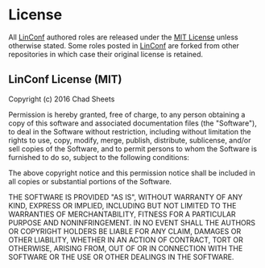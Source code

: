 <h1>License</h1>

All [LinConf](https://github.com/linconf) authored roles are released under the 
[MIT License](https://tldrlegal.com/license/mit-license) unless otherwise stated. 
Some roles posted in [LinConf](https://github.com/linconf) are forked from other 
repositories in which case their original license is retained. 

## LinConf License (MIT)

Copyright (c) 2016 Chad Sheets

Permission is hereby granted, free of charge, to any person obtaining a copy
of this software and associated documentation files (the "Software"), to deal
in the Software without restriction, including without limitation the rights
to use, copy, modify, merge, publish, distribute, sublicense, and/or sell
copies of the Software, and to permit persons to whom the Software is
furnished to do so, subject to the following conditions:

The above copyright notice and this permission notice shall be included in all
copies or substantial portions of the Software.

THE SOFTWARE IS PROVIDED "AS IS", WITHOUT WARRANTY OF ANY KIND, EXPRESS OR
IMPLIED, INCLUDING BUT NOT LIMITED TO THE WARRANTIES OF MERCHANTABILITY,
FITNESS FOR A PARTICULAR PURPOSE AND NONINFRINGEMENT. IN NO EVENT SHALL THE
AUTHORS OR COPYRIGHT HOLDERS BE LIABLE FOR ANY CLAIM, DAMAGES OR OTHER
LIABILITY, WHETHER IN AN ACTION OF CONTRACT, TORT OR OTHERWISE, ARISING FROM,
OUT OF OR IN CONNECTION WITH THE SOFTWARE OR THE USE OR OTHER DEALINGS IN THE
SOFTWARE.